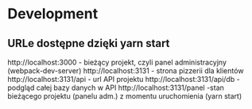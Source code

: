 # Development

## URLe dostępne dzięki yarn start

http://localhost:3000 - bieżący projekt, czyli panel administracyjny (webpack-dev-server)
http://localhost:3131 - strona pizzerii dla klientów
http://localhost:3131/api - url API projektu
http://localhost:3131/api/db - podgląd całej bazy danych w API
http://localhost:3131/panel -stan bieżącego projektu (panelu adm.) z momentu uruchomienia (yarn start)

